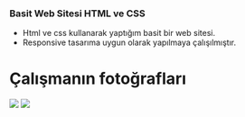 ### Basit Web Sitesi HTML ve CSS

- Html ve css kullanarak yaptığım basit bir web sitesi.
- Responsive tasarıma uygun olarak yapılmaya çalışılmıştır.

# Çalışmanın fotoğrafları

![](https://imgyukle.com/f/2022/04/02/EfcnDM.png)
![](https://imgyukle.com/f/2022/04/02/EfccEs.png)